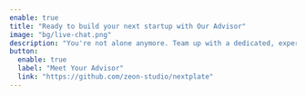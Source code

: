 ```yaml
---
enable: true
title: "Ready to build your next startup with Our Advisor"
image: "bg/live-chat.png"
description: "You're not alone anymore. Team up with a dedicated, experienced Startup Advisor who knows exactly where to find the help you need to scale."
button:
  enable: true
  label: "Meet Your Advisor"
  link: "https://github.com/zeon-studio/nextplate"
---
```

